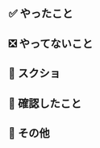 ## :white_check_mark: やったこと

## :negative_squared_cross_mark: やってないこと

## :camera_flash: スクショ

## :memo: 確認したこと

## :thinking: その他